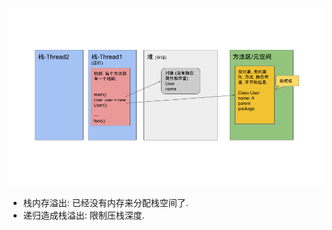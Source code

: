 
![image](https://raw.githubusercontent.com/zozospider/note/master/Java/JVM/JVM-memory-model/%E5%86%85%E5%AD%98%E6%A8%A1%E5%9E%8B.png)

- 栈内存溢出: 已经没有内存来分配栈空间了.
- 递归造成栈溢出: 限制压栈深度.
